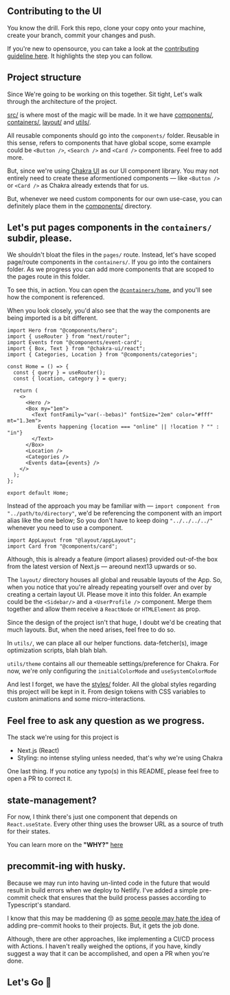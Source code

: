 ## Contributing to the UI

You know the drill. Fork this repo, clone your copy onto your machine, create your branch, commit your changes and push.

If you're new to opensource, you can take a look at the [contributing guideline here](../CONTRIBUTING.md#getting-started). It highlights the step you can follow.

## Project structure

Since We're going to be working on this together. Sit tight, Let's walk through the architecture of the project.

[src/](src) is where most of the magic will be made. In it we have [components/](src/components), [containers/](src/containers), [layout/](src/layout) and [utils/](src/utils).

All reusable components should go into the `components/` folder. Reusable in this sense, refers to components that have global scope, some example could be `<Button />`, `<Search />` and `<Card />` components. Feel free to add more.

But, since we're using [Chakra UI](https://chakra-ui.com) as our UI component library. You may not entirely need to create these aformentioned components &mdash; like `<Button />` or `<Card />` as Chakra already extends that for us.

But, whenever we need custom components for our own use-case, you can definitely place them in the [components/](src/components/) directory.

## Let's put pages components in the `containers/` subdir, please.

We shouldn't bloat the files in the `pages/` route. Instead, let's have scoped page/route components in the `containers/`. If you go into the containers folder. As we progress you can add more components that are scoped to the pages route in this folder.

To see this, in action. You can open the [`@containers/home`](src/containers/home/index.tsx), and you'll see how the component is referenced.

When you look closely, you'd also see that the way the components are being imported is a bit different.

```tsx
import Hero from "@components/hero";
import { useRouter } from "next/router";
import Events from "@components/event-card";
import { Box, Text } from "@chakra-ui/react";
import { Categories, Location } from "@components/categories";

const Home = () => {
  const { query } = useRouter();
  const { location, category } = query;

  return (
    <>
      <Hero />
      <Box my="1em">
        <Text fontFamily="var(--bebas)" fontSize="2em" color="#fff" mt="1.3em">
          Events happening {location === "online" || !location ? "" : "in"}
        </Text>
      </Box>
      <Location />
      <Categories />
      <Events data={events} />
    </>
  );
};

export default Home;
```

Instead of the approach you may be familiar with &mdash; `import component from "../path/to/directory"`, we'd be referencing the component with an import alias like the one below; So you don't have to keep doing `"../../../../"` whenever you need to use a component.

```tsx
import AppLayout from "@layout/appLayout";
import Card from "@components/card";
```

Although, this is already a feature (import aliases) provided out-of-the box from the latest version of Next.js &mdash; areound next13 upwards or so.

The `layout/` directory houses all global and reusable layouts of the App. So, when you notice that you're already repeating yourself over and over by creating a certain layout UI. Please move it into this folder. An example could be the `<Sidebar/>` and a `<UserProfile />` component. Merge them together and allow them receive a `ReactNode` or `HTMLElement` as prop.

Since the design of the project isn't that huge, I doubt we'd be creating that much layouts. But, when the need arises, feel free to do so.

In `utils/`, we can place all our helper functions. data-fetcher(s), image optimization scripts, blah blah blah.

`utils/theme` contains all our themeable settings/preference for Chakra. For now, we're only configuring the `initialColorMode` and `useSystemColorMode`

And lest I forget, we have the [styles/](styles) folder. All the global styles regarding this project will be kept in it. From design tokens with CSS variables to custom animations and some micro-interactions.

## Feel free to ask any question as we progress.

The stack we're using for this project is

- Next.js (React)
- Styling: no intense styling unless needed, that's why we're using Chakra

One last thing. If you notice any typo(s) in this README, please feel free to open a PR to correct it.

## state-management?

For now, I think there's just one component that depends on `React.useState`. Every other thing uses the browser URL as a source of truth for their states.

You can learn more on the **"WHY?"** [here](https://meje.dev/blog/keep-state-in-the-url)

## precommit-ing with husky.

Because we may run into having un-linted code in the future that would result in build errors when we deploy to Netlify. I've added a simple pre-commit check that ensures that the build process passes according to Typescript's standard.

I know that this may be maddening 😒 as [some people may hate the idea](https://www.youtube.com/watch?v=RAelLqnnOp0) of adding pre-commit hooks to their projects. But, it gets the job done.

Although, there are other approaches, like implementing a CI/CD process with Actions. I haven't really weighed the options, if you have, kindly suggest a way that it can be accomplished, and open a PR when you're done.

## Let's Go 🚀
